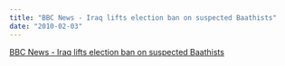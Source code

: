```yaml
---
title: "BBC News - Iraq lifts election ban on suspected Baathists"
date: "2010-02-03"
---
```


[BBC News - Iraq lifts election ban on suspected Baathists](http://news.bbc.co.uk/2/hi/middle_east/8496169.stm)
